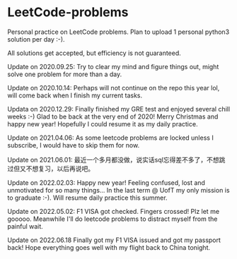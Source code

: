 # LeetCode-problems
Personal practice on LeetCode problems. Plan to upload 1 personal python3 solution per day :-).

All solutions get accepted, but efficiency is not guaranteed.

Update on 2020.09.25:
Try to clear my mind and figure things out, might solve one problem for more than a day.

Update on 2020.10.14:
Perhaps will not continue on the repo this year lol, will come back when I finish my current tasks.

Updata on 2020.12.29:
Finally finished my GRE test and enjoyed several chill weeks :-) Glad to be back at the very end of 2020! Merry Christmas and happy new year! Hopefully I could resume it as my daily practice.

Update on 2021.04.06:
As some leetcode problems are locked unless I subscribe, I would have to skip them for now.

Update on 2021.06.01:
最近一个多月都没做，说实话sql忘得差不多了，不想跳过但又不想复习，以后再说吧。

Update on 2022.02.03:
Happy new year! Feeling confused, lost and unmotivated for so many things... In the last term @ UofT my only mission is to graduate :-). Will resume daily practice this summer.

Update on 2022.05.02:
F1 VISA got checked. Fingers crossed! Plz let me gooooo. Meanwhile I'll do leetcode problems to distract myself from the painful wait.

Update on 2022.06.18
Finally got my F1 VISA issued and got my passport back! Hope everything goes well with my flight back to China tonight.
